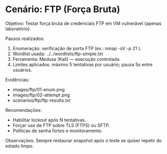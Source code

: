 # Cenário: FTP (Força Bruta)

Objetivo:
Testar força bruta de credenciais FTP em VM vulnerável (apenas laboratório).

Passos realizados:
1. Enumeração: verificação de porta FTP (ex.: nmap -sV -p 21 <IP>).
2. Wordlist usada: ../../wordlists/ftp-simple.txt
3. Ferramenta: Medusa (Kali) — execução controlada.
4. Limites aplicados: máximo 5 tentativas por usuário; pausa 5s entre usuários.

Evidências:
- images/ftp/01-enum.png
- images/ftp/02-attempt.png
- scenarios/ftp/ftp-results.txt

Recomendações:
- Habilitar lockout após N tentativas.
- Forçar uso de FTP sobre TLS (FTPS) ou SFTP.
- Políticas de senha fortes e monitoramento.

Observações:
Sempre restaurar snapshot após o teste se quiser repetir do estado limpo.

